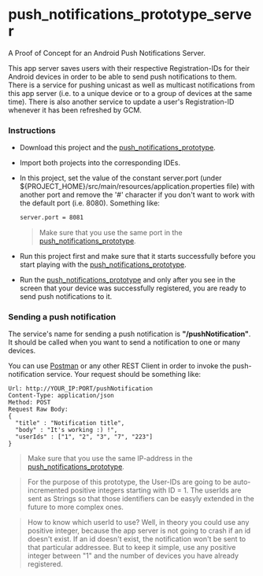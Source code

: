 # push_notifications_prototype_server
A Proof of Concept for an Android Push Notifications Server.

This app server saves users with their respective Registration-IDs for their Android devices in order to be able to send push notifications to them. There is a service for pushing unicast as well as multicast notifications from this app server (i.e. to a unique device or to a group of devices at the same time). There is also another service to update a user's Registration-ID whenever it has been refreshed by GCM.

### Instructions
* Download this project and the [push_notifications_prototype][push_notif_proto].

* Import both projects into the corresponding IDEs.

* In this project, set the value of the constant server.port (under ${PROJECT_HOME}/src/main/resources/application.properties file) with another port and remove the '#' character if you don't want to work with the default port (i.e. 8080). Something like:

    ```sh
   server.port = 8081
    ```
    > Make sure that you use the same port in the  [push_notifications_prototype][push_notif_proto].

* Run this project first and make sure that it starts successfully before you start playing with the [push_notifications_prototype][push_notif_proto].

* Run the [push_notifications_prototype][push_notif_proto] and only after you see in the screen that your device was successfully registered, you are ready to send push notifications to it.

### Sending a push notification

The service's name for sending a push notification is **"/pushNotification"**.
It should be called when you want to send a notification to one or many devices.

You can use [Postman][postman] or any other REST Client in order to invoke the push-notification service. Your request should be something like:

```
Url: http://YOUR_IP:PORT/pushNotification
Content-Type: application/json
Method: POST
Request Raw Body: 
{
  "title" : "Notification title",
  "body" : "It's working :) !",
  "userIds" : ["1", "2", "3", "7", "223"]
}
```
> Make sure that you use the same IP-address in the [push_notifications_prototype][push_notif_proto].

> For the purpose of this prototype, the User-IDs are going to be auto-incremented positive integers starting with ID = 1. The userIds are sent as Strings so that those identifiers can be easyly extended in the future to more complex ones.

> How to know which userId to use? Well, in theory you could use any positive integer, because the app server is not going to crash if an id doesn't exist. If an id doesn't exist, the notification won't be sent to that particular addressee. But to keep it simple, use any positive integer between "1" and the number of devices you have already registered.



[//]: # (These are reference links used in the body of this note)
   [push_notif_proto]: <https://github.com/ibalejandro/push_notifications_prototype>
   [postman]: <https://chrome.google.com/webstore/detail/postman/fhbjgbiflinjbdggehcddcbncdddomop>
